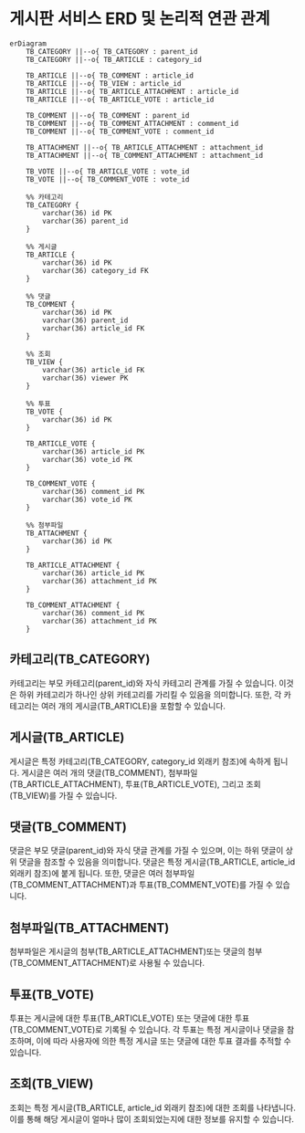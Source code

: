 # 게시판 서비스 ERD 및 논리적 연관 관계

```mermaid
erDiagram
    TB_CATEGORY ||--o{ TB_CATEGORY : parent_id
    TB_CATEGORY ||--o{ TB_ARTICLE : category_id
    
    TB_ARTICLE ||--o{ TB_COMMENT : article_id
    TB_ARTICLE ||--o{ TB_VIEW : article_id
    TB_ARTICLE ||--o{ TB_ARTICLE_ATTACHMENT : article_id
    TB_ARTICLE ||--o{ TB_ARTICLE_VOTE : article_id
    
    TB_COMMENT ||--o{ TB_COMMENT : parent_id
    TB_COMMENT ||--o{ TB_COMMENT_ATTACHMENT : comment_id
    TB_COMMENT ||--o{ TB_COMMENT_VOTE : comment_id
    
    TB_ATTACHMENT ||--o{ TB_ARTICLE_ATTACHMENT : attachment_id
    TB_ATTACHMENT ||--o{ TB_COMMENT_ATTACHMENT : attachment_id

    TB_VOTE ||--o{ TB_ARTICLE_VOTE : vote_id
    TB_VOTE ||--o{ TB_COMMENT_VOTE : vote_id
        
    %% 카테고리
    TB_CATEGORY {
        varchar(36) id PK
        varchar(36) parent_id
    }

    %% 게시글
    TB_ARTICLE {
        varchar(36) id PK
        varchar(36) category_id FK
    }

    %% 댓글
    TB_COMMENT {
        varchar(36) id PK
        varchar(36) parent_id
        varchar(36) article_id FK
    }

    %% 조회
    TB_VIEW {
        varchar(36) article_id FK
        varchar(36) viewer PK
    }

    %% 투표
    TB_VOTE {
        varchar(36) id PK
    }

    TB_ARTICLE_VOTE {
        varchar(36) article_id PK
        varchar(36) vote_id PK
    }
        
    TB_COMMENT_VOTE {
        varchar(36) comment_id PK
        varchar(36) vote_id PK
    }
    
    %% 첨부파일
    TB_ATTACHMENT {
        varchar(36) id PK
    }
    
    TB_ARTICLE_ATTACHMENT {
        varchar(36) article_id PK
        varchar(36) attachment_id PK
    }

    TB_COMMENT_ATTACHMENT {
        varchar(36) comment_id PK
        varchar(36) attachment_id PK
    }

```

## 카테고리(TB_CATEGORY)
카테고리는 부모 카테고리(parent_id)와 자식 카테고리 관계를 가질 수 있습니다. 이것은 하위 카테고리가 하나인 상위 카테고리를 가리킬 수 있음을 의미합니다. 또한, 각 카테고리는 여러 개의 게시글(TB_ARTICLE)을 포함할 수 있습니다.

## 게시글(TB_ARTICLE)
게시글은 특정 카테고리(TB_CATEGORY, category_id 외래키 참조)에 속하게 됩니다. 게시글은 여러 개의 댓글(TB_COMMENT), 첨부파일(TB_ARTICLE_ATTACHMENT), 투표(TB_ARTICLE_VOTE), 그리고 조회(TB_VIEW)를 가질 수 있습니다.

## 댓글(TB_COMMENT)
댓글은 부모 댓글(parent_id)와 자식 댓글 관계를 가질 수 있으며, 이는 하위 댓글이 상위 댓글을 참조할 수 있음을 의미합니다. 댓글은 특정 게시글(TB_ARTICLE, article_id 외래키 참조)에 붙게 됩니다. 또한, 댓글은 여러 첨부파일(TB_COMMENT_ATTACHMENT)과 투표(TB_COMMENT_VOTE)를 가질 수 있습니다.

## 첨부파일(TB_ATTACHMENT)
첨부파일은 게시글의 첨부(TB_ARTICLE_ATTACHMENT)또는 댓글의 첨부(TB_COMMENT_ATTACHMENT)로 사용될 수 있습니다.

## 투표(TB_VOTE)
투표는 게시글에 대한 투표(TB_ARTICLE_VOTE) 또는 댓글에 대한 투표(TB_COMMENT_VOTE)로 기록될 수 있습니다. 각 투표는 특정 게시글이나 댓글을 참조하며, 이에 따라 사용자에 의한 특정 게시글 또는 댓글에 대한 투표 결과를 추적할 수 있습니다.

## 조회(TB_VIEW)
조회는 특정 게시글(TB_ARTICLE, article_id 외래키 참조)에 대한 조회를 나타냅니다. 이를 통해 해당 게시글이 얼마나 많이 조회되었는지에 대한 정보를 유지할 수 있습니다.
